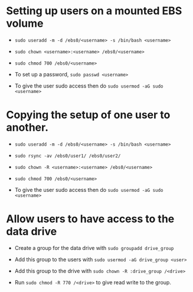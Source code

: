 # Setting up users on a mounted EBS volume

* `sudo useradd -m -d /ebs0/<username> -s /bin/bash <username>`

* `sudo chown <username>:<username> /ebs0/<username>`

* `sudo chmod 700 /ebs0/<username>`

* To set up a password, `sudo passwd <username>`

* To give the user sudo access then do `sudo usermod -aG sudo <username>`

# Copying the setup of one user to another.

* `sudo useradd -m -d /ebs0/<username> -s /bin/bash <username>`

* `sudo rsync -av /ebs0/user1/ /ebs0/user2/`

* `sudo chown -R <username>:<username> /ebs0/<username>`

* `sudo chmod 700 /ebs0/<username>`

* To give the user sudo access then do `sudo usermod -aG sudo <username>`

# Allow users to have access to the data drive

* Create a group for the data drive with `sudo groupadd drive_group`

* Add this group to the users with `sudo usermod -aG drive_group <user>`

* Add this group to the drive with `sudo chown -R :drive_group /<drive>`

* Run `sudo chmod -R 770 /<drive>` to give read write to the group.
